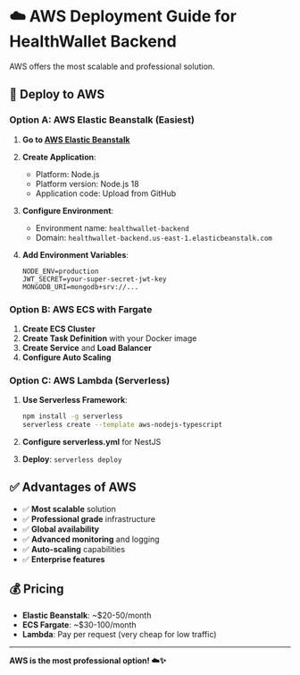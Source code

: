 # ☁️ AWS Deployment Guide for HealthWallet Backend

AWS offers the most scalable and professional solution.

## 🚀 Deploy to AWS

### **Option A: AWS Elastic Beanstalk (Easiest)**

1. **Go to [AWS Elastic Beanstalk](https://console.aws.amazon.com/elasticbeanstalk/)**
2. **Create Application**:
   - Platform: Node.js
   - Platform version: Node.js 18
   - Application code: Upload from GitHub

3. **Configure Environment**:
   - Environment name: `healthwallet-backend`
   - Domain: `healthwallet-backend.us-east-1.elasticbeanstalk.com`

4. **Add Environment Variables**:
   ```
   NODE_ENV=production
   JWT_SECRET=your-super-secret-jwt-key
   MONGODB_URI=mongodb+srv://...
   ```

### **Option B: AWS ECS with Fargate**

1. **Create ECS Cluster**
2. **Create Task Definition** with your Docker image
3. **Create Service** and **Load Balancer**
4. **Configure Auto Scaling**

### **Option C: AWS Lambda (Serverless)**

1. **Use Serverless Framework**:
   ```bash
   npm install -g serverless
   serverless create --template aws-nodejs-typescript
   ```

2. **Configure serverless.yml** for NestJS
3. **Deploy**: `serverless deploy`

## ✅ **Advantages of AWS**

- ✅ **Most scalable** solution
- ✅ **Professional grade** infrastructure
- ✅ **Global availability**
- ✅ **Advanced monitoring** and logging
- ✅ **Auto-scaling** capabilities
- ✅ **Enterprise features**

## 💰 **Pricing**

- **Elastic Beanstalk**: ~$20-50/month
- **ECS Fargate**: ~$30-100/month
- **Lambda**: Pay per request (very cheap for low traffic)

---

**AWS is the most professional option! ☁️✨**
